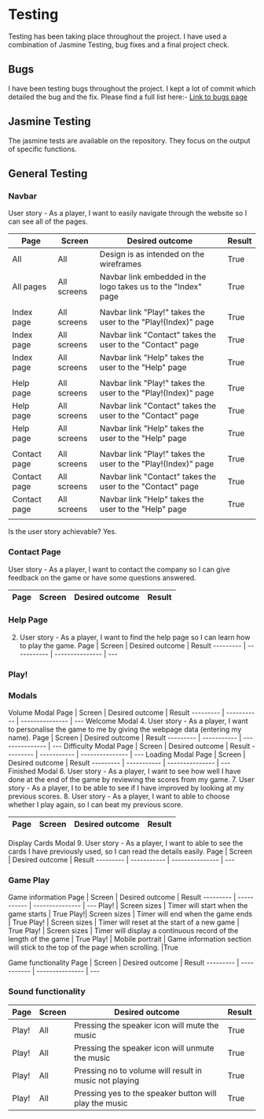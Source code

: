 # Testing

Testing has been taking place throughout the project. 
I have used a combination of Jasmine Testing, bug fixes and a final project check. 

## Bugs

I have been testing bugs throughout the project. I kept a lot of commit which detailed the bug and the fix.
Please find a full list here:- [Link to bugs page](README-bugList.md)  


## Jasmine Testing

The jasmine tests are available on the repository. They focus on the output of specific functions.

## General Testing

### Navbar

User story - As a player, I want to easily navigate through the website so I can see all of the pages.

Page      | Screen      | Desired outcome | Result 
--------- | ----------- | --------------- | ---
All | All        | Design is as intended on the wireframes | True
All pages | All screens        | Navbar link embedded in the logo takes us to the "Index" page| True
| | |
Index page | All screens        | Navbar link "Play!" takes the user to the "Play!(Index)" page| True
Index page | All screens        | Navbar link "Contact" takes the user to the "Contact" page| True
Index page | All screens        | Navbar link "Help" takes the user to the "Help" page| True
| | |
Help page | All screens        | Navbar link "Play!" takes the user to the "Play!(Index)" page| True
Help page | All screens        | Navbar link "Contact" takes the user to the "Contact" page| True
Help page | All screens        | Navbar link "Help" takes the user to the "Help" page| True
| | |
Contact page | All screens        | Navbar link "Play!" takes the user to the "Play!(Index)" page| True
Contact page | All screens        | Navbar link "Contact" takes the user to the "Contact" page| True
Contact page | All screens        | Navbar link "Help" takes the user to the "Help" page| True
| | |

Is the user story achievable? Yes.







### Contact Page
User story - As a player, I want to contact the company so I can give feedback on the game or have some questions answered.

Page      | Screen      | Desired outcome | Result 
--------- | ----------- | --------------- | ---
### Help Page
2. User story - As a player, I want to find the help page so I can learn how to play the game.
Page      | Screen      | Desired outcome | Result 
--------- | ----------- | --------------- | ---
### Play!

### Modals
Volume Modal
Page      | Screen      | Desired outcome | Result 
--------- | ----------- | --------------- | ---
Welcome Modal
4. User story - As a player, I want to personalise the game to me by giving the webpage data (entering my name).
Page      | Screen      | Desired outcome | Result 
--------- | ----------- | --------------- | ---
Difficulty Modal
Page      | Screen      | Desired outcome | Result 
--------- | ----------- | --------------- | ---
Loading Modal
Page      | Screen      | Desired outcome | Result 
--------- | ----------- | --------------- | ---
Finished Modal
6. User story - As a player, I want to see how well I have done at the end of the game by reviewing the scores from my game.
7. User story - As a player, I to be able to see if I have improved by looking at my previous scores.
8. User story - As a player, I want to able to choose whether I play again, so I can beat my previous score.

Page      | Screen      | Desired outcome | Result 
--------- | ----------- | --------------- | ---


Display Cards Modal 
9. User story - As a player, I want to able to see the cards I have previously used, so I can read the details easily.
Page      | Screen      | Desired outcome | Result 
--------- | ----------- | --------------- | ---
### Game Play

Game information
Page      | Screen      | Desired outcome | Result 
--------- | ----------- | --------------- | ---
Play! | Screen sizes | Timer will start when the game starts | True
Play!| Screen sizes | Timer will end when the game ends | True
Play! | Screen sizes | Timer will reset at the start of a new game | True
Play! | Screen sizes | Timer will display a continuous record of the length of the game | True
Play! | Mobile portrait | Game information section will stick to the top of the page when scrolling. |True

Game functionality
Page      | Screen      | Desired outcome | Result 
--------- | ----------- | --------------- | ---


### Sound functionality

Page      | Screen      | Desired outcome | Result 
--------- | ----------- | --------------- | ---
Play! | All | Pressing the speaker icon will mute the music | True
Play! | All | Pressing the speaker icon will unmute the music | True
Play! | All | Pressing no to volume will result in music not playing | True
Play! | All | Pressing yes to the speaker button will play the music | True